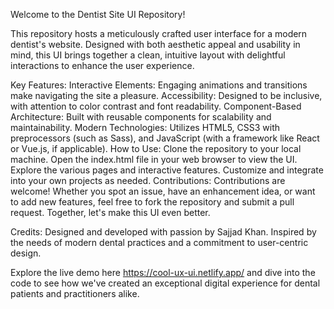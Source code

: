 Welcome to the Dentist Site UI Repository!

This repository hosts a meticulously crafted user interface for a modern dentist's website. Designed with both aesthetic appeal and usability in mind, this UI brings together a clean, intuitive layout with delightful interactions to enhance the user experience.

Key Features:
Interactive Elements: Engaging animations and transitions make navigating the site a pleasure.
Accessibility: Designed to be inclusive, with attention to color contrast and font readability.
Component-Based Architecture: Built with reusable components for scalability and maintainability.
Modern Technologies: Utilizes HTML5, CSS3 with preprocessors (such as Sass), and JavaScript (with a framework like React or Vue.js, if applicable).
How to Use:
Clone the repository to your local machine.
Open the index.html file in your web browser to view the UI.
Explore the various pages and interactive features.
Customize and integrate into your own projects as needed.
Contributions:
Contributions are welcome! Whether you spot an issue, have an enhancement idea, or want to add new features, feel free to fork the repository and submit a pull request. Together, let's make this UI even better.

Credits:
Designed and developed with passion by Sajjad Khan. Inspired by the needs of modern dental practices and a commitment to user-centric design.

Explore the live demo here https://cool-ux-ui.netlify.app/ and dive into the code to see how we've created an exceptional digital experience for dental patients and practitioners alike.
